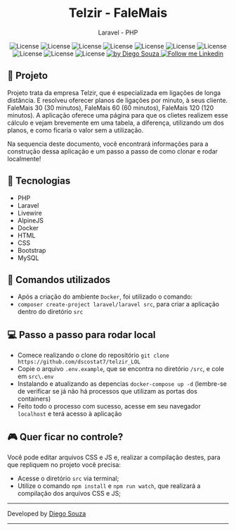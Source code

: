 <h1 align="center">
	Telzir - FaleMais
</h1>

<p align="center">Laravel - PHP</p>

<p align="center">
  <img alt="License" src="https://img.shields.io/badge/PHP-purple">
  <img alt="License" src="https://img.shields.io/badge/Laravel-red">
  <img alt="License" src="https://img.shields.io/badge/Livewire-purple">
  <img alt="License" src="https://img.shields.io/badge/AlpineJS-blue">
  <img alt="License" src="https://img.shields.io/badge/Docker-blue">
  <img alt="License" src="https://img.shields.io/badge/MySQL-blue">
  <img alt="License" src="https://img.shields.io/badge/HTML-orange">
  <img alt="License" src="https://img.shields.io/badge/Bootstrap-blue">
  <img alt="License" src="https://img.shields.io/badge/CSS-blue">
  <img alt="License" src="https://img.shields.io/badge/JavaScript-yellow">

  <a href="https://beacons.ai/dscostat7/" target="_blank">
    <img alt="by Diego Souza" src="https://img.shields.io/badge/Made%20by-Diego%20Souza-blue">
  </a>

  <a href="https://www.linkedin.com/in/dscostat7/" target="_blank">
    <img alt="Follow me Linkedin" src="https://img.shields.io/badge/Follow%20up-Diego%20Souza-2ecc71?style=social&logo=linkedin">
  </a>
</p>


## 🚀 Projeto

Projeto trata da empresa Telzir, que é especializada em ligações de longa distância. E resolveu oferecer planos de ligações
por minuto, à seus cliente. FaleMais 30 (30 minutos), FaleMais 60 (60 minutos), FaleMais 120 (120 minutos).
A aplicação oferece uma página para que os clietes realizem esse cálculo e vejam brevemente em uma tabela, a diferença, utilizando
um dos planos, e como ficaria o valor sem a utilização.

Na sequencia deste documento, você encontrará informações para a construção dessa aplicação e um passo
a passo de como clonar e rodar localmente!

## 🔧 Tecnologias

- PHP
- Laravel
- Livewire
- AlpineJS
- Docker
- HTML
- CSS
- Bootstrap
- MySQL

## 🚧 Comandos utilizados

- Após a criação do ambiente `Docker`, foi utilizado o comando:
- `composer create-project laravel/laravel src`, para criar a aplicação dentro do diretório `src`

## 💻 Passo a passo para rodar local

- Comece realizando o clone do repositório `git clone https://github.com/dscostat7/telzir_LOL`
- Copie o arquivo `.env.example`, que se encontra no diretório `/src`, e cole em `src\.env`
- Instalando e atualizando as depencias `docker-compose up -d` (lembre-se de verificar se já não há processos que utilizam as portas dos containers)
- Feito todo o processo com sucesso, acesse em seu navegador `localhost` e terá acesso à aplicação

## 🎮 Quer ficar no controle?

Você pode editar arquivos CSS e JS e, realizar a compilação destes, para que repliquem no projeto você precisa:
- Acesse o diretório `src` via terminal;
- Utilize o comando `npm install` e `npm run watch`, que realizará a compilação dos arquivos CSS e JS;


---

Developed by <a href="https://beacons.ai/dscostat7/" target="_blank">Diego Souza</a>

---
